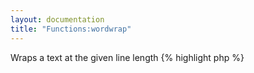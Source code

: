```yaml
---
layout: documentation
title: "Functions:wordwrap"
---
```


Wraps a text at the given line length
{% highlight php %}
<?php
wordwrap(string $value, [ int $length = 80, [ string $break = "\n", [ bool $cut = false ]]])
{% endhighlight %}

* **value**: the text to wrap
* **length**: maximum line length
* **break**: the character(s) to use to break the line
* **cut**: if true, the line is cut at the exact length instead of breaking at the nearest space

## Example
{% highlight smarty %}
{wordwrap "abcdefghijklmnopqrstuvwxyz" 8 cut=true}
{% endhighlight %}

## Output
{% highlight text %}
abcdefgh
ijklmnop
qrstuvwx
yz
{% endhighlight %}